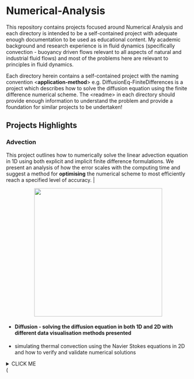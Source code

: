 # Numerical-Analysis

This repository contains projects focused around Numerical Analysis and each directory is intended to be a self-contained project with adequate enough documentation to be used as educational content. My academic background and research experience is in fluid dynamics (specifically convection - buoyancy driven flows relevant to all aspects of natural and industrial fluid flows) and most of the problems here are relevant to principles in fluid dynamics.

Each directory herein contains a self-contained project with the naming convention \<**application-method**\> e.g. DiffusionEq-FiniteDifferences is a project which describes how to solve the diffusion equation using the finite difference numerical scheme. The \<readme\> in each directory should provide enough information to understand the problem and provide a foundation for similar projects to be undertaken!

## Projects Highlights
 ### Advection
This project outlines how to numerically solve the linear advection equation in 1D using both explicit and implicit finite difference formulations. We present an analysis of how the error scales with the computing time and suggest a method for **optimising** the numerical scheme to most efficiently reach a specified level of accuracy. |
 <p align="center">
<img src = "https://github.com/RobSLong/FD_Advection_comparison/blob/main/advection.gif" width="350" />
</p>
       
* #### Diffusion - solving the diffusion equation in both 1D and 2D with different data visualisation methods presented
* simulating thermal convection using the Navier Stokes equations in 2D and how to verify and validate numerical solutions

<details><summary>CLICK ME</summary>
<p>
          
* yes, even hidden code blocks!
*  no, 
    
</p>
</details>
 (
